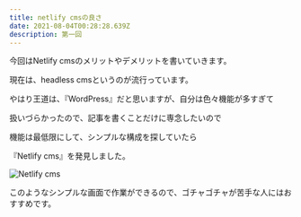```yaml
---
title: netlify cmsの良さ
date: 2021-08-04T00:28:28.639Z
description: 第一回
---
```

今回はNetlify cmsのメリットやデメリットを書いていきます。

現在は、headless cmsというのが流行っています。

やはり王道は、『WordPress』だと思いますが、自分は色々機能が多すぎて

扱いづらかったので、記事を書くことだけに専念したいので

機能は最低限にして、シンプルな構成を探していたら

『Netlify cms』を発見しました。

![Netlify cms](/img/b1f7952b-eac9-4985-bf4a-7016ad1f9d7a.jpeg "Netlify cms")

このようなシンプルな画面で作業ができるので、ゴチャゴチャが苦手な人にはおすすめです。